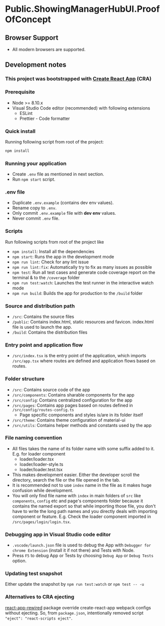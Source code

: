 # Public.ShowingManagerHubUI.ProofOfConcept

## Browser Support

- All modern browsers are supported.

## Development notes

### This project was bootstrapped with [Create React App](https://github.com/facebook/create-react-app) (CRA)

### Prerequisite

- Node >= 8.10.x
- Visual Studio Code editor (recommended) with following extensions
  - ESLint
  - Prettier - Code formatter

### Quick install

Running following script from root of the project:

```bash
npm install
```

### Running your application

- Create `.env` file as mentioned in next section.
- Run `npm start` script.

### .env file

- Duplicate `.env.example` (contains dev env values).
- Rename copy to `.env`.
- Only commit `.env.example` file with **dev env** values.
- Never commit `.env` file.

### Scripts

Run following scripts from root of the project like

- `npm install`: Install all the dependencies
- `npm start`: Runs the app in the development mode
- `npm run lint`: Check for any lint issue
- `npm run lint:fix`: Automatically try to fix as many issues as possible
- `npm test`: Run all test cases and generate code coverage report on the terminal & to the `/coverage` folder
- `npm run test:watch`: Launches the test runner in the interactive watch mode
- `npm run build`: Builds the app for production to the `/build` folder

### Source and distribution path

- `/src`: Contains the source files
- `/public`: Contains index.html, static resources and favicon. index.html file is used to launch the app.
- `/build`: Contains the distribution files

### Entry point and application flow

- `/src/index.tsx` is the entry point of the application, which imports `/src/app.tsx` where routes are defined and application flows based on routes.

### Folder structure

- `/src`: Contains source code of the app
- `/src/components`: Contains sharable components for the app
- `/src/config`: Contains centralized configuration for the app
- `/src/pages`: Contains app pages based on routes defined in `/src/config/routes-config.ts`
  - Page specific components and styles is/are in its folder itself
- `/src/theme`: Contains theme configuration of material-ui
- `/src/utils`: Contains helper methods and constants used by the app

### File naming convention

- All files takes the name of its folder name with some suffix added to it. E.g. for loader component
  - loader/loader.tsx
  - loader/loader-style.ts
  - loader/loader.test.tsx
- This makes development easier. Either the developer scroll the directory, search the file or the file opened in the tab.
- It is recommended not to use `index` name in the file as it makes huge confusion while development.
- You will only find file name with `index` in main folders of `src` like `components`, `config` etc and page's components folder because it contains the named export so that while importing those file, you don't have to write the long path names and you directly deals with importing component or feature. E.g. Check the loader component imported in `/src/pages/login/login.tsx`.

### Debugging app in Visual Studio code editor

- `.vscode/launch.json` file is used to debug the App with `Debugger for chrome Extension` (install it if not there) and Tests with Node.
- Press `F5` to debug App or Tests by choosing `Debug App` or `Debug Tests` option.

### Updating test snapshot

Either update the snapshot by `npm run test:watch` or `npm test -- -u`

### Alternatives to CRA ejecting

[react-app-rewired](https://github.com/timarney/react-app-rewired) package
override create-react-app webpack configs without ejecting. So, from `package.json`, intentionally removed script `"eject": "react-scripts eject"`.
